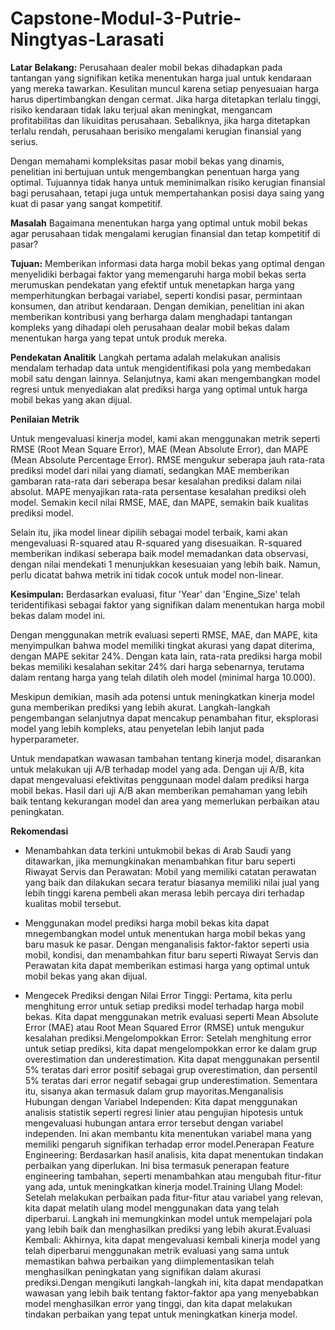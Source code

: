 # Capstone-Modul-3-Putrie-Ningtyas-Larasati
__Latar Belakang:__
Perusahaan dealer mobil bekas dihadapkan pada tantangan yang signifikan ketika menentukan harga jual untuk kendaraan yang mereka tawarkan. Kesulitan muncul karena setiap penyesuaian harga harus dipertimbangkan dengan cermat. Jika harga ditetapkan terlalu tinggi, risiko kendaraan tidak laku terjual akan meningkat, mengancam profitabilitas dan likuiditas perusahaan. Sebaliknya, jika harga ditetapkan terlalu rendah, perusahaan berisiko mengalami kerugian finansial yang serius.

Dengan memahami kompleksitas pasar mobil bekas yang dinamis, penelitian ini bertujuan untuk mengembangkan penentuan harga yang optimal. Tujuannya tidak hanya untuk meminimalkan risiko kerugian finansial bagi perusahaan, tetapi juga untuk mempertahankan posisi daya saing yang kuat di pasar yang sangat kompetitif.  

__Masalah__
Bagaimana menentukan harga yang optimal untuk mobil bekas agar perusahaan tidak mengalami kerugian finansial dan tetap kompetitif di pasar?

__Tujuan:__
Memberikan informasi data harga mobil bekas yang optimal dengan menyelidiki berbagai faktor yang memengaruhi harga mobil bekas serta merumuskan pendekatan yang efektif untuk menetapkan harga yang memperhitungkan berbagai variabel, seperti kondisi pasar, permintaan konsumen, dan atribut kendaraan. Dengan demikian, penelitian ini akan memberikan kontribusi yang berharga dalam menghadapi tantangan kompleks yang dihadapi oleh perusahaan dealar mobil bekas dalam menentukan harga yang tepat untuk produk mereka.


__Pendekatan Analitik__
Langkah pertama adalah melakukan analisis mendalam terhadap data untuk mengidentifikasi pola yang membedakan mobil satu dengan lainnya.
Selanjutnya, kami akan mengembangkan model regresi untuk menyediakan alat prediksi harga yang optimal untuk harga mobil bekas yang akan dijual. 

__Penilaian Metrik__

Untuk mengevaluasi kinerja model, kami akan menggunakan metrik seperti RMSE (Root Mean Square Error), MAE (Mean Absolute Error), dan MAPE (Mean Absolute Percentage Error). RMSE mengukur seberapa jauh rata-rata prediksi model dari nilai yang diamati, sedangkan MAE memberikan gambaran rata-rata dari seberapa besar kesalahan prediksi dalam nilai absolut. MAPE menyajikan rata-rata persentase kesalahan prediksi oleh model. Semakin kecil nilai RMSE, MAE, dan MAPE, semakin baik kualitas prediksi model.

Selain itu, jika model linear dipilih sebagai model terbaik, kami akan mengevaluasi R-squared atau R-squared yang disesuaikan. R-squared memberikan indikasi seberapa baik model memadankan data observasi, dengan nilai mendekati 1 menunjukkan kesesuaian yang lebih baik. Namun, perlu dicatat bahwa metrik ini tidak cocok untuk model non-linear.


__Kesimpulan:__
Berdasarkan evaluasi, fitur 'Year' dan 'Engine_Size' telah teridentifikasi sebagai faktor yang signifikan dalam menentukan harga mobil bekas dalam model ini.

Dengan menggunakan metrik evaluasi seperti RMSE, MAE, dan MAPE, kita menyimpulkan bahwa model memiliki tingkat akurasi yang dapat diterima, dengan MAPE sekitar 24%. Dengan kata lain, rata-rata prediksi harga mobil bekas memiliki kesalahan sekitar 24% dari harga sebenarnya, terutama dalam rentang harga yang telah dilatih oleh model (minimal harga 10.000).

Meskipun demikian, masih ada potensi untuk meningkatkan kinerja model guna memberikan prediksi yang lebih akurat. Langkah-langkah pengembangan selanjutnya dapat mencakup penambahan fitur, eksplorasi model yang lebih kompleks, atau penyetelan lebih lanjut pada hyperparameter.

Untuk mendapatkan wawasan tambahan tentang kinerja model, disarankan untuk melakukan uji A/B terhadap model yang ada. Dengan uji A/B, kita dapat mengevaluasi efektivitas penggunaan model dalam prediksi harga mobil bekas. Hasil dari uji A/B akan memberikan pemahaman yang lebih baik tentang kekurangan model dan area yang memerlukan perbaikan atau peningkatan.

__Rekomendasi__
- Menambahkan data terkini untukmobil bekas di Arab Saudi yang ditawarkan, jika memungkinakan menambahkan fitur baru seperti Riwayat Servis dan Perawatan: Mobil yang memiliki catatan perawatan yang baik dan dilakukan secara teratur biasanya memiliki nilai jual yang lebih tinggi karena pembeli akan merasa lebih percaya diri terhadap kualitas mobil tersebut.

- Menggunakan model prediksi harga mobil bekas kita dapat mnegembangkan model untuk menentukan harga  mobil bekas yang baru masuk ke pasar. Dengan menganalisis faktor-faktor seperti usia mobil, kondisi, dan menambahkan fitur baru seperti Riwayat Servis dan Perawatan kita dapat memberikan estimasi harga yang optimal untuk mobil bekas yang akan dijual.

- Mengecek Prediksi dengan Nilai Error Tinggi: Pertama, kita perlu menghitung error untuk setiap prediksi model terhadap harga mobil bekas. Kita dapat menggunakan metrik evaluasi seperti Mean Absolute Error (MAE) atau Root Mean Squared Error (RMSE) untuk mengukur kesalahan prediksi.Mengelompokkan Error: Setelah menghitung error untuk setiap prediksi, kita dapat mengelompokkan error ke dalam grup overestimation dan underestimation. Kita dapat menggunakan persentil 5% teratas dari error positif sebagai grup overestimation, dan persentil 5% teratas dari error negatif sebagai grup underestimation. Sementara itu, sisanya akan termasuk dalam grup mayoritas.Menganalisis Hubungan dengan Variabel Independen: Kita dapat menggunakan analisis statistik seperti regresi linier atau pengujian hipotesis untuk mengevaluasi hubungan antara error tersebut dengan variabel independen. Ini akan membantu kita menentukan variabel mana yang memiliki pengaruh signifikan terhadap error model.Penerapan Feature Engineering: Berdasarkan hasil analisis, kita dapat menentukan tindakan perbaikan yang diperlukan. Ini bisa termasuk penerapan feature engineering tambahan, seperti menambahkan atau mengubah fitur-fitur yang ada, untuk meningkatkan kinerja model.Training Ulang Model: Setelah melakukan perbaikan pada fitur-fitur atau variabel yang relevan, kita dapat melatih ulang model menggunakan data yang telah diperbarui. Langkah ini memungkinkan model untuk mempelajari pola yang lebih baik dan menghasilkan prediksi yang lebih akurat.Evaluasi Kembali: Akhirnya, kita dapat mengevaluasi kembali kinerja model yang telah diperbarui menggunakan metrik evaluasi yang sama untuk memastikan bahwa perbaikan yang diimplementasikan telah menghasilkan peningkatan yang signifikan dalam akurasi prediksi.Dengan mengikuti langkah-langkah ini, kita dapat mendapatkan wawasan yang lebih baik tentang faktor-faktor apa yang menyebabkan model menghasilkan error yang tinggi, dan kita dapat melakukan tindakan perbaikan yang tepat untuk meningkatkan kinerja model.
